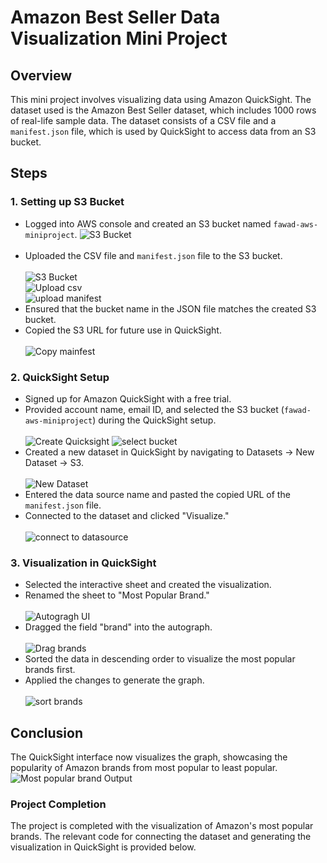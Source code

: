 # Amazon Best Seller Data Visualization Mini Project

## Overview

This mini project involves visualizing data using Amazon QuickSight. The dataset used is the Amazon Best Seller dataset, which includes 1000 rows of real-life sample data. The dataset consists of a CSV file and a `manifest.json` file, which is used by QuickSight to access data from an S3 bucket.

## Steps

### 1. Setting up S3 Bucket

- Logged into AWS console and created an S3 bucket named `fawad-aws-miniproject`. <img src="Images/Create S3 Bucket.png" alt="S3 Bucket"> <br><br>
- Uploaded the CSV file and `manifest.json` file to the S3 bucket. <br> <br> <img src="Images/Upload in bucket.png" alt="S3 Bucket"> <br> <img src="Images/Upload csv file.png" alt="Upload csv"> <br> <img src="Images/upload manifest.png" alt="upload manifest"> 
- Ensured that the bucket name in the JSON file matches the created S3 bucket.
- Copied the S3 URL for future use in QuickSight. <br> <br> <img src="Images/Copy mainfest.png" alt="Copy mainfest">

### 2. QuickSight Setup

- Signed up for Amazon QuickSight with a free trial.
- Provided account name, email ID, and selected the S3 bucket (`fawad-aws-miniproject`) during the QuickSight setup. <br> <br> <img src="Images/Create Quicksight.png" alt="Create Quicksight"> <img src="Images/select bucket.png" alt="select bucket">
- Created a new dataset in QuickSight by navigating to Datasets -> New Dataset -> S3. <br> <br> <img src="Images/New Dataset.png" alt="New Dataset"> 
- Entered the data source name and pasted the copied URL of the `manifest.json` file.
- Connected to the dataset and clicked "Visualize."   <br> <br> <img src="Images/connect to datasource.png" alt="connect to datasource"> 

### 3. Visualization in QuickSight

- Selected the interactive sheet and created the visualization.
- Renamed the sheet to "Most Popular Brand." <br> <br> <img src="Images/Autogragh UI.png" alt="Autogragh UI"> 
- Dragged the field "brand" into the autograph. <br> <br> <img src="Images/Drag brands.png" alt="Drag brands">
- Sorted the data in descending order to visualize the most popular brands first. 
- Applied the changes to generate the graph.  <br> <br> <img src="Images/sort brands.png" alt="sort brands">

## Conclusion

The QuickSight interface now visualizes the graph, showcasing the popularity of Amazon brands from most popular to least popular.
<img src="Images/Most popular brand Output.png" alt="Most popular brand Output">

### Project Completion

The project is completed with the visualization of Amazon's most popular brands. The relevant code for connecting the dataset and generating the visualization in QuickSight is provided below.

